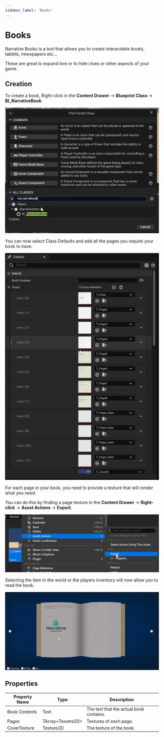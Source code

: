 ```yaml
---
sidebar_label: 'Books'
---
```


# Books

Narrative Books is a tool that allows you to create interactable books, tablets, newspapers etc... 

These are great to expand lore or to hide clues or other aspects of your game.

## Creation

To create a book, Right-click in the **Content Drawer** -> **Blueprint Class** -> **BI_NarrativeBook**.

![creation.png](..%2F..%2F..%2Fstatic%2Fimg%2Fbooks%2Fcreation.png)

You can now select Class Defaults and add all the pages you require your book to have.

![book-pages.png](..%2F..%2F..%2Fstatic%2Fimg%2Fbooks%2Fbook-pages.png)

For each page in your book, you need to provide a texture that will render what you need.

You can do this by finding a page texture in the **Content Drawer** -> **Right-click** -> **Asset Actions** -> **Export**.

![books-export.png](..%2F..%2F..%2Fstatic%2Fimg%2Fbooks%2Fbooks-export.png)

Selecting the item in the world or the players inventory will now allow you to read the book.

![book-read.png](..%2F..%2F..%2Fstatic%2Fimg%2Fbooks%2Fbook-read.png)

## Properties

| Property Name | Type                | Description                             |
|---------------|---------------------|-----------------------------------------|
| Book Contents | Text                | The text that the actual book contains. |
| Pages         | TArray\<Texutre2D\> | Textures of each page.                  |
| CoverTexture  | Texture2D           | The texture of the book                 |